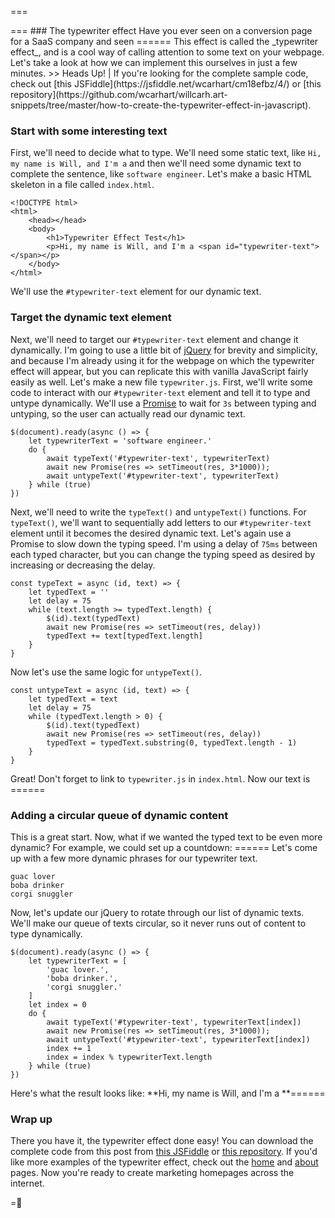 ===
<div>
	<script>
		const typeText = async (id, text, delay) => {
			if (delay === 0) {
				$(id).text(text)
				return
			}
			let typedText = ''
			while (text.length >= typedText.length) {
				$(id).text(typedText)
				await new Promise(res => setTimeout(res, delay))
				typedText += text[typedText.length]
			}
		}
		const untypeText = async (id, text, delay) => {
			if (delay === 0) {
				$(id).text(text)
				return
			}
			let typedText = text
			while (typedText.length > 0) {
				$(id).text(typedText)
				await new Promise(res => setTimeout(res, delay))
				typedText = typedText.substring(0, typedText.length - 1)
			}
		}
		$(document).ready(async () => {
			let typewriterText = 'some text that automatically types itself?'
			do {
				await typeText('#typewriter-text-0', typewriterText, 75)
				await new Promise(res => setTimeout(res, 3*1000));
				await untypeText('#typewriter-text-0', typewriterText, 75)
			} while (true)
		})
		$(document).ready(async () => {
			let typewriterText = 'typing automatically!'
			do {
				await typeText('#typewriter-text-1', typewriterText, 75)
				await new Promise(res => setTimeout(res, 3*1000));
				await untypeText('#typewriter-text-1', typewriterText, 75)
			} while (true)
		})
		$(document).ready(async () => {
			let typewriterText = ['10','9','8','7','6','5','4','3','2','1','BOOM']
			let index = 0
			do {
				await typeText('#typewriter-text-2', typewriterText[index], 0)
				await new Promise(res => setTimeout(res, 500));
				await untypeText('#typewriter-text-2', typewriterText[index], 0)
				index += 1
				index = index % typewriterText.length
			} while (true)
		})
		$(document).ready(async () => {
			let typewriterText = [
				'guac lover.',
				'boba drinker.',
				'corgi snuggler.'
			]
			let index = 0
			do {
				await typeText('#typewriter-text-3', typewriterText[index], 75)
				await new Promise(res => setTimeout(res, 3*1000));
				await untypeText('#typewriter-text-3', typewriterText[index], 75)
				index += 1
				index = index % typewriterText.length
			} while (true)
		})
	</script>
	<style>
		[id^="typewriter-text-"] {
			color: var(--color) !important;
		}
	</style>
</div>
===
### The typewriter effect
Have you ever seen on a conversion page for a SaaS company and seen ===<span id="typewriter-text-0"></span>===
This effect is called the _typewriter effect_, and is a cool way of calling attention to some text on your webpage. Let's take a look at how we can implement this ourselves in just a few minutes.
>> Heads Up! | If you're looking for the complete sample code, check out [this JSFiddle](https://jsfiddle.net/wcarhart/cm18efbz/4/) or [this repository](https://github.com/wcarhart/willcarh.art-snippets/tree/master/how-to-create-the-typewriter-effect-in-javascript).


### Start with some interesting text
First, we'll need to decide what to type. We'll need some static text, like `Hi, my name is Will, and I'm a` and then we'll need some dynamic text to complete the sentence, like `software engineer`.
Let's make a basic HTML skeleton in a file called `index.html`.
```
<!DOCTYPE html>
<html>
    <head></head>
    <body>
        <h1>Typewriter Effect Test</h1>
        <p>Hi, my name is Will, and I'm a <span id="typewriter-text"></span></p>
    </body>
</html>
```
We'll use the `#typewriter-text` element for our dynamic text.

### Target the dynamic text element
Next, we'll need to target our `#typewriter-text` element and change it dynamically. I'm going to use a little bit of [jQuery](https://jquery.com/) for brevity and simplicity, and because I'm already using it for the webpage on which the typewriter effect will appear, but you can replicate this with vanilla JavaScript fairly easily as well. Let's make a new file `typewriter.js`. First, we'll write some code to interact with our `#typewriter-text` element and tell it to type and untype dynamically. We'll use a [Promise](https://developer.mozilla.org/en-US/docs/Web/JavaScript/Reference/Global_Objects/Promise) to wait for `3s` between typing and untyping, so the user can actually read our dynamic text.
```
$(document).ready(async () => {
    let typewriterText = 'software engineer.'
    do {
        await typeText('#typewriter-text', typewriterText)
        await new Promise(res => setTimeout(res, 3*1000));
        await untypeText('#typewriter-text', typewriterText)
    } while (true)
})
```
Next, we'll need to write the `typeText()` and `untypeText()` functions. For `typeText()`, we'll want to sequentially add letters to our `#typewriter-text` element until it becomes the desired dynamic text. Let's again use a Promise to slow down the typing speed. I'm using a delay of `75ms` between each typed character, but you can change the typing speed as desired by increasing or decreasing the delay.
```
const typeText = async (id, text) => {
    let typedText = ''
    let delay = 75
    while (text.length >= typedText.length) {
        $(id).text(typedText)
        await new Promise(res => setTimeout(res, delay))
        typedText += text[typedText.length]
    }
}
```
Now let's use the same logic for `untypeText()`.
```
const untypeText = async (id, text) => {
    let typedText = text
    let delay = 75
    while (typedText.length > 0) {
        $(id).text(typedText)
        await new Promise(res => setTimeout(res, delay))
        typedText = typedText.substring(0, typedText.length - 1)
    }
}
```
Great! Don't forget to link to `typewriter.js` in `index.html`.
Now our text is ===<span id="typewriter-text-1"></span>===

### Adding a circular queue of dynamic content
This is a great start. Now, what if we wanted the typed text to be even more dynamic?
For example, we could set up a countdown: ===<span id="typewriter-text-2"></span>===
Let's come up with a few more dynamic phrases for our typewriter text.
```
guac lover
boba drinker
corgi snuggler
```
Now, let's update our jQuery to rotate through our list of dynamic texts. We'll make our queue of texts circular, so it never runs out of content to type dynamically.
```
$(document).ready(async () => {
    let typewriterText = [
        'guac lover.',
        'boba drinker.',
        'corgi snuggler.'
    ]
    let index = 0
    do {
        await typeText('#typewriter-text', typewriterText[index])
        await new Promise(res => setTimeout(res, 3*1000));
        await untypeText('#typewriter-text', typewriterText[index])
        index += 1
        index = index % typewriterText.length
    } while (true)
})
```
Here's what the result looks like:
**Hi, my name is Will, and I'm a **===<span id="typewriter-text-3"></span>===

### Wrap up
There you have it, the typewriter effect done easy! You can download the complete code from this post from [this JSFiddle](https://jsfiddle.net/wcarhart/cm18efbz/4/) or [this repository](https://github.com/wcarhart/willcarh.art-snippets/tree/master/how-to-create-the-typewriter-effect-in-javascript). If you'd like more examples of the typewriter effect, check out the [home]({{src:index.html}}) and [about]({{src:about.html}}) pages. Now you're ready to create marketing homepages across the internet.

=🦉